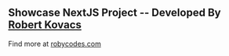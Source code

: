 ## Showcase NextJS Project -- Developed By [Robert Kovacs](https://instagram.com/aka_ale_xander)

Find more at [robycodes.com](https://robycodes.com)

